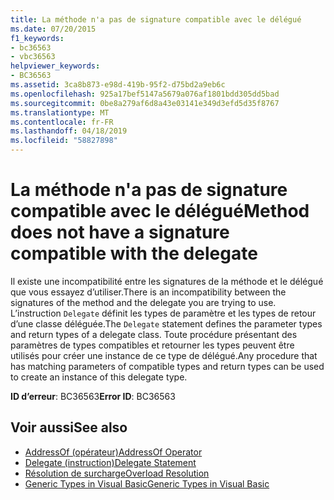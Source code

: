 ```yaml
---
title: La méthode n'a pas de signature compatible avec le délégué
ms.date: 07/20/2015
f1_keywords:
- bc36563
- vbc36563
helpviewer_keywords:
- BC36563
ms.assetid: 3ca8b873-e98d-419b-95f2-d75bd2a9eb6c
ms.openlocfilehash: 925a17bef5147a5679a076af1801bdd305dd5bad
ms.sourcegitcommit: 0be8a279af6d8a43e03141e349d3efd5d35f8767
ms.translationtype: MT
ms.contentlocale: fr-FR
ms.lasthandoff: 04/18/2019
ms.locfileid: "58827898"
---
```

# <a name="method-does-not-have-a-signature-compatible-with-the-delegate"></a><span data-ttu-id="56315-102">La méthode n'a pas de signature compatible avec le délégué</span><span class="sxs-lookup"><span data-stu-id="56315-102">Method does not have a signature compatible with the delegate</span></span>
<span data-ttu-id="56315-103">Il existe une incompatibilité entre les signatures de la méthode et le délégué que vous essayez d’utiliser.</span><span class="sxs-lookup"><span data-stu-id="56315-103">There is an incompatibility between the signatures of the method and the delegate you are trying to use.</span></span> <span data-ttu-id="56315-104">L’instruction `Delegate` définit les types de paramètre et les types de retour d’une classe déléguée.</span><span class="sxs-lookup"><span data-stu-id="56315-104">The `Delegate` statement defines the parameter types and return types of a delegate class.</span></span> <span data-ttu-id="56315-105">Toute procédure présentant des paramètres de types compatibles et retourner les types peuvent être utilisés pour créer une instance de ce type de délégué.</span><span class="sxs-lookup"><span data-stu-id="56315-105">Any procedure that has matching parameters of compatible types and return types can be used to create an instance of this delegate type.</span></span>  
  
 <span data-ttu-id="56315-106">**ID d’erreur**: BC36563</span><span class="sxs-lookup"><span data-stu-id="56315-106">**Error ID**: BC36563</span></span>  
  
## <a name="see-also"></a><span data-ttu-id="56315-107">Voir aussi</span><span class="sxs-lookup"><span data-stu-id="56315-107">See also</span></span>

- [<span data-ttu-id="56315-108">AddressOf (opérateur)</span><span class="sxs-lookup"><span data-stu-id="56315-108">AddressOf Operator</span></span>](../../../visual-basic/language-reference/operators/addressof-operator.md)
- [<span data-ttu-id="56315-109">Delegate (instruction)</span><span class="sxs-lookup"><span data-stu-id="56315-109">Delegate Statement</span></span>](../../../visual-basic/language-reference/statements/delegate-statement.md)
- [<span data-ttu-id="56315-110">Résolution de surcharge</span><span class="sxs-lookup"><span data-stu-id="56315-110">Overload Resolution</span></span>](../../../visual-basic/programming-guide/language-features/procedures/overload-resolution.md)
- [<span data-ttu-id="56315-111">Generic Types in Visual Basic</span><span class="sxs-lookup"><span data-stu-id="56315-111">Generic Types in Visual Basic</span></span>](../../../visual-basic/programming-guide/language-features/data-types/generic-types.md)
